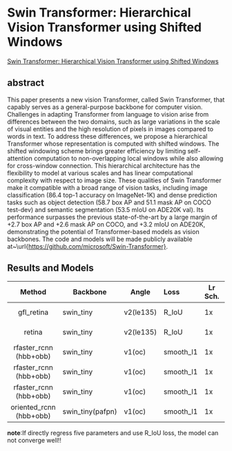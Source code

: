 # Swin Transformer: Hierarchical Vision Transformer using Shifted Windows

[Swin Transformer: Hierarchical Vision Transformer using Shifted Windows](http://arxiv.org/abs/2103.14030)

## abstract

This paper presents a new vision Transformer, called Swin Transformer, that capably serves as a general-purpose backbone for computer vision. Challenges in adapting Transformer from language to vision arise from differences between the two domains, such as large variations in the scale of visual entities and the high resolution of pixels in images compared to words in text. To address these differences, we propose a hierarchical Transformer whose representation is computed with shifted windows. The shifted windowing scheme brings greater efficiency by limiting self-attention computation to non-overlapping local windows while also allowing for cross-window connection. This hierarchical architecture has the flexibility to model at various scales and has linear computational complexity with respect to image size. These qualities of Swin Transformer make it compatible with a broad range of vision tasks, including image classification (86.4 top-1 accuracy on ImageNet-1K) and dense prediction tasks such as object detection (58.7 box AP and 51.1 mask AP on COCO test-dev) and semantic segmentation (53.5 mIoU on ADE20K val). Its performance surpasses the previous state-of-the-art by a large margin of +2.7 box AP and +2.6 mask AP on COCO, and +3.2 mIoU on ADE20K, demonstrating the potential of Transformer-based models as vision backbones. The code and models will be made publicly available at~\url{https://github.com/microsoft/Swin-Transformer}.

## Results and Models

|         Method          | Backbone         | Angle     | Loss      | Lr Sch. | Dataset         | preprocess    |  MS  | extra aug | $AP_{0.5}$ | $AP_{0.75}$ | $mAP$ |
| :---------------------: | ---------------- | --------- | :-------- | ------- | :-------------- | ------------- | :--: | :-------: | ---------- | ----------- | ----- |
|       gfl_retina        | swin_tiny        | v2(le135) | R_IoU     | 1x      | DOTA-v1.0,train | 1024x1024,512 |  \   |     \     | 72.69      | 43.97       | 43.10 |
|         retina          | swin_tiny        | v2(le135) | R_IoU     | 1x      | DOTA-v1.0,train | 1024x1024,512 |  \   |     \     | 5.89       | 0.89        | 1.81  |
| rfaster_rcnn (hbb+obb)  | swin_tiny        | v1(oc)    | smooth_l1 | 1x      | DOTA-v1.0,train | 1024x1024,512 |  \   |     \     | 72.69      | 41.66       | 41.45 |
| rfaster_rcnn (hbb+obb)  | swin_tiny        | v1(oc)    | smooth_l1 | 1x      | DOTA-v1.0,train | 1024x1024,512 |  \   |    RR     | 75.38      | 42.48       | 42.61 |
| rfaster_rcnn (hbb+obb)  | swin_tiny        | v1(oc)    | smooth_l1 | 1x      | DOTA-v1.0,train | 1024x1024,512 | Yes  |    RR     | 79.58      | \           | \     |
| oriented_rcnn (hbb+obb) | swin_tiny(pafpn) | v1(oc)    | smooth_l1 | 1x      | DOTA-v1.0,train | 1024x1024,512 | Yes  |    RR     | 79.38      | \           | \     |

**note**:If directly regress five parameters and use R_IoU loss, the model can not converge well!!

